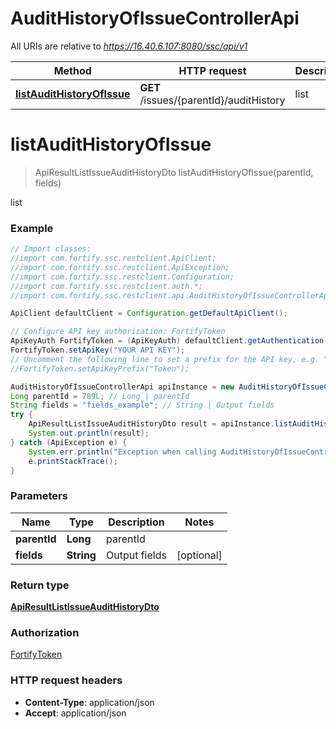 # AuditHistoryOfIssueControllerApi

All URIs are relative to *https://16.40.6.107:8080/ssc/api/v1*

Method | HTTP request | Description
------------- | ------------- | -------------
[**listAuditHistoryOfIssue**](AuditHistoryOfIssueControllerApi.md#listAuditHistoryOfIssue) | **GET** /issues/{parentId}/auditHistory | list


<a name="listAuditHistoryOfIssue"></a>
# **listAuditHistoryOfIssue**
> ApiResultListIssueAuditHistoryDto listAuditHistoryOfIssue(parentId, fields)

list

### Example
```java
// Import classes:
//import com.fortify.ssc.restclient.ApiClient;
//import com.fortify.ssc.restclient.ApiException;
//import com.fortify.ssc.restclient.Configuration;
//import com.fortify.ssc.restclient.auth.*;
//import com.fortify.ssc.restclient.api.AuditHistoryOfIssueControllerApi;

ApiClient defaultClient = Configuration.getDefaultApiClient();

// Configure API key authorization: FortifyToken
ApiKeyAuth FortifyToken = (ApiKeyAuth) defaultClient.getAuthentication("FortifyToken");
FortifyToken.setApiKey("YOUR API KEY");
// Uncomment the following line to set a prefix for the API key, e.g. "Token" (defaults to null)
//FortifyToken.setApiKeyPrefix("Token");

AuditHistoryOfIssueControllerApi apiInstance = new AuditHistoryOfIssueControllerApi();
Long parentId = 789L; // Long | parentId
String fields = "fields_example"; // String | Output fields
try {
    ApiResultListIssueAuditHistoryDto result = apiInstance.listAuditHistoryOfIssue(parentId, fields);
    System.out.println(result);
} catch (ApiException e) {
    System.err.println("Exception when calling AuditHistoryOfIssueControllerApi#listAuditHistoryOfIssue");
    e.printStackTrace();
}
```

### Parameters

Name | Type | Description  | Notes
------------- | ------------- | ------------- | -------------
 **parentId** | **Long**| parentId |
 **fields** | **String**| Output fields | [optional]

### Return type

[**ApiResultListIssueAuditHistoryDto**](ApiResultListIssueAuditHistoryDto.md)

### Authorization

[FortifyToken](../README.md#FortifyToken)

### HTTP request headers

 - **Content-Type**: application/json
 - **Accept**: application/json


